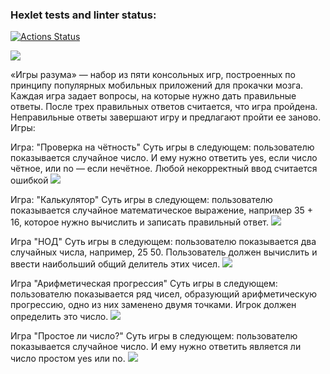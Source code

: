 ### Hexlet tests and linter status:
[![Actions Status](https://github.com/MUCT0P/js-starter-project-44/workflows/hexlet-check/badge.svg)](https://github.com/MUCT0P/js-starter-project-44/actions)

<a href="https://codeclimate.com/github/MUCT0P/js-starter-project-44/maintainability"><img src="https://api.codeclimate.com/v1/badges/789299fc940d3c54c936/maintainability" /></a>

«Игры разума» — набор из пяти консольных игр, построенных по принципу популярных мобильных приложений для прокачки мозга. Каждая игра задает вопросы, на которые нужно дать правильные ответы. После трех правильных ответов считается, что игра пройдена. Неправильные ответы завершают игру и предлагают пройти ее заново. Игры:

Игра: "Проверка на чётность"
Суть игры в следующем: пользователю показывается случайное число. И ему нужно ответить yes, если число чётное, или no — если нечётное. Любой некорректный ввод считается ошибкой
<a href="https://asciinema.org/a/xsyKJQyZfLsgDk2e7vMoBA8sT" target="_blank"><img src="https://asciinema.org/a/xsyKJQyZfLsgDk2e7vMoBA8sT.svg" /></a>

Игра: "Калькулятор"
Суть игры в следующем: пользователю показывается случайное математическое выражение, например 35 + 16, которое нужно вычислить и записать правильный ответ.
<a href="https://asciinema.org/a/6kHZscW9jIuVkSMAN9QR97Pju" target="_blank"><img src="https://asciinema.org/a/6kHZscW9jIuVkSMAN9QR97Pju.svg" /></a>

Игра "НОД"
Суть игры в следующем: пользователю показывается два случайных числа, например, 25 50. Пользователь должен вычислить и ввести наибольший общий делитель этих чисел.
<a href="https://asciinema.org/a/ySp2OJTtG7JcBuFEzbNlJmnFG" target="_blank"><img src="https://asciinema.org/a/ySp2OJTtG7JcBuFEzbNlJmnFG.svg" /></a>

Игра "Арифметическая прогрессия"
Суть игры в следующем: пользователю показывается ряд чисел, образующий арифметическую прогрессию, одно из них заменено двумя точками. Игрок должен определить это число.
<a href="https://asciinema.org/a/v6eDdxT5OTJjuAH6O5Sb4NVUY" target="_blank"><img src="https://asciinema.org/a/v6eDdxT5OTJjuAH6O5Sb4NVUY.svg" /></a>

Игра "Простое ли число?"
Суть игры в следующем: пользователю показывается случайное число. И ему нужно ответить является ли число простом yes или no.
<a href="https://asciinema.org/a/573949" target="_blank"><img src="https://asciinema.org/a/573949.svg" /></a>